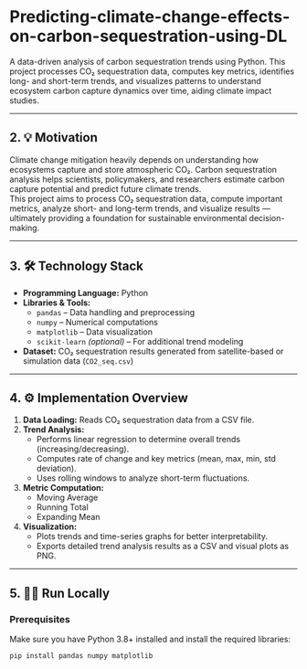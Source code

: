 # Predicting-climate-change-effects-on-carbon-sequestration-using-DL
A data-driven analysis of carbon sequestration trends using Python. This project processes CO₂ sequestration data, computes key metrics, identifies long- and short-term trends, and visualizes patterns to understand ecosystem carbon capture dynamics over time, aiding climate impact studies.

---

## 2. 💡 Motivation  
Climate change mitigation heavily depends on understanding how ecosystems capture and store atmospheric CO₂. Carbon sequestration analysis helps scientists, policymakers, and researchers estimate carbon capture potential and predict future climate trends.  
This project aims to process CO₂ sequestration data, compute important metrics, analyze short- and long-term trends, and visualize results — ultimately providing a foundation for sustainable environmental decision-making.

---

## 3. 🛠️ Technology Stack  
- **Programming Language:** Python  
- **Libraries & Tools:**  
  - `pandas` – Data handling and preprocessing  
  - `numpy` – Numerical computations  
  - `matplotlib` – Data visualization  
  - `scikit-learn` *(optional)* – For additional trend modeling  
- **Dataset:** CO₂ sequestration results generated from satellite-based or simulation data (`CO2_seq.csv`)

---

## 4. ⚙️ Implementation Overview  
1. **Data Loading:** Reads CO₂ sequestration data from a CSV file.  
2. **Trend Analysis:**  
   - Performs linear regression to determine overall trends (increasing/decreasing).  
   - Computes rate of change and key metrics (mean, max, min, std deviation).  
   - Uses rolling windows to analyze short-term fluctuations.  
3. **Metric Computation:**  
   - Moving Average  
   - Running Total  
   - Expanding Mean  
4. **Visualization:**  
   - Plots trends and time-series graphs for better interpretability.  
   - Exports detailed trend analysis results as a CSV and visual plots as PNG.  

---

## 5. 🧑‍💻 Run Locally  

### Prerequisites  
Make sure you have Python 3.8+ installed and install the required libraries:  
```bash
pip install pandas numpy matplotlib
